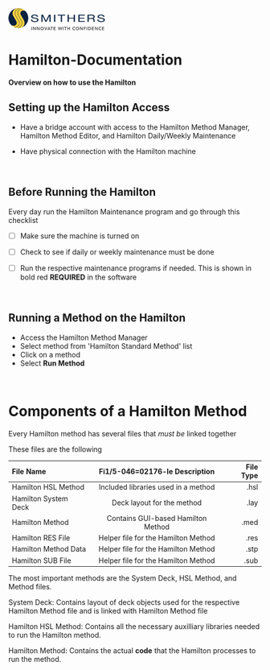 ![](Smithers_Logo.png)

# Hamilton-Documentation

**Overview on how to use the Hamilton**

## Setting up the Hamilton Access

- Have a bridge account with access to the Hamilton Method Manager, Hamilton Method Editor, and Hamilton Daily/Weekly Maintenance

- Have physical connection with the Hamilton machine

<p>&nbsp;</p>

## Before Running the Hamilton
Every day run the Hamilton Maintenance program and go through this checklist
- [ ] Make sure the machine is turned on
- [ ] Check to see if daily or weekly maintenance must be done
- [ ] Run the respective maintenance programs if needed. This is shown in bold red **REQUIRED** in the software


<p>&nbsp;</p>

## Running a Method on the Hamilton

- Access the Hamilton Method Manager 
- Select method from 'Hamilton Standard Method' list
- Click on a method
- Select **Run Method**

<p>&nbsp;</p>

# Components of a Hamilton Method

Every Hamilton method has several files that *must be* linked together

These files are the following

| File Name             | Fi1/5-046=02176-le Description                      | File Type |
|:----------------------|:-------------------------------------:|----------:|
| Hamilton HSL Method   | Included libraries used in a method   | .hsl      |
| Hamilton System Deck  | Deck layout for the method            | .lay      |
| Hamilton Method       | Contains GUI-based Hamilton Method    | .med      |
| Hamilton RES File     | Helper file for the Hamilton Method   | .res      |
| Hamilton Method Data  | Helper file for the Hamilton Method   | .stp      |
| Hamilton SUB File     | Helper file for the Hamilton Method   | .sub      |

The most important methods are the System Deck, HSL Method, and Method files.
<p>
System Deck:    Contains layout of deck objects used for the respective Hamilton Method file and is linked with Hamilton Method file

Hamilton HSL Method:    Contains all the necessary auxilliary libraries needed to run the Hamilton method.

Hamilton Method:    Contains the actual **code** that the Hamilton processes to run the method.

